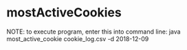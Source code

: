 # mostActiveCookies

NOTE: to execute program, enter this into command line: java most_active_cookie cookie_log.csv -d 2018-12-09
